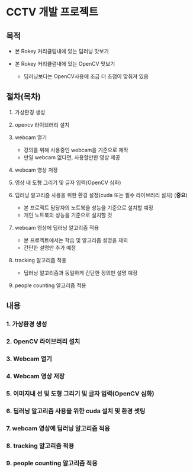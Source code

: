 # CCTV 개발 프로젝트
## 목적
- 본 Rokey 커리큘럼내에 있는 딥러닝 맛보기

- 본 Rokey 커리큘럼내에 있는 OpenCV 맛보기
    - 딥러닝보다는 OpenCV사용에 조금 더 초점이 맞춰져 있음

## 절차(목차)
1. 가상환경 생성

2. opencv 라이브러리 설치
3. webcam 열기  
    - 강의를 위해 사용중인 webcam을 기준으로 제작
    - 만일 webcam 없다면, 사용할만한 영상 제공
4. webcam 영상 저장
5. 영상 내 도형 그리기 및 글자 입력(OpenCV 심화)
6. 딥러닝 알고리즘 사용을 위한 환경 설정(cuda 또는 필수 라이브러리 설치) (**중요**)
    - 본 프로젝트 담당자의 노트북을 성능을 기준으로 설치할 예정
    - 개인 노트북의 성능을 기준으로 설치할 것
7. webcam 영상에 딥러닝 알고리즘 적용
    - 본 프로젝트에서는 학습 및 알고리즘 설명을 제외
    - 간단한 설명만 추가 예정
8. tracking 알고리즘 적용
    - 딥러닝 알고리즘과 동일하게 간단한 정의만 설명 예정
9. people counting 알고리즘 적용



## 내용
### 1. 가상환경 생성

### 2. OpenCV 라이브러리 설치

### 3. Webcam 열기
### 4. Webcam 영상 저장
### 5. 이미지내 선 및 도형 그리기 및 글자 입력(OpenCV 심화)

### 6. 딥러닝 알고리즘 사용을 위한 cuda 설치 및 환경 셋팅

### 7. webcam 영상에 딥러닝 알고리즘 적용

### 8. tracking 알고리즘 적용

### 9. people counting 알고리즘 적용


